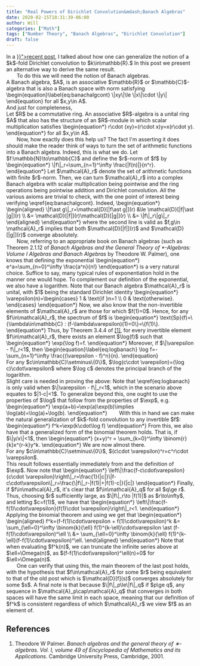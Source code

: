 ```yaml
---
title: "Real Powers of Dirichlet Convolution&mdash;Banach Algebras"
date: 2020-02-15T18:31:39-06:00
author: Will
categories: ["Math"]
tags: ["Number Theory", "Banach Algebras", "Dirichlet Convolution"]
draft: false
---
```


<div class="latex-post">
In a <a href="{{< ref "generalizeddirichletconvolution.md" >}}">recent post</a>, I talked about how one can generalize the notion of a $k$-fold Dirichlet convolution to $k\in\mathbb{R}.$ In this post we present an alternative way to derive the same result.
</div>

<!--more-->

<div class="latex-post">
&emsp;&emsp;To do this we will need the notion of Banach algebras.
<div class="definition" name="Banach algebra">
A Banach algebra, $A$, is an associative $\mathbb{R}$ or $\mathbb{C}$-algebra that is also a Banach space with norm satisfying
	\begin{equation}\label{eq:banachalgcont}
		\|xy\|\le \|x\|\cdot \|y\|
	\end{equation}
	for all $x,y\in A$.
</div>
And just for completeness,
<div class="definition" name="Associative algebra">
	Let $R$ be a commutative ring. An associative $R$-algebra is a unital ring $A$ that also has the structure of an $R$-module in which scalar multiplication satisfies
	\begin{equation*}
		r\cdot (xy)=(r\cdot x)y=x(r\cdot y).
	\end{equation*}
	for all $x,y\in A$.
</div>
&emsp;&emsp;Now, how exactly does this help us? The fact I'm asserting it does should make the reader think of ways to turn the set of arithmetic functions into a Banach algebra. Indeed, this is what we do. Let $f:\mathbb{N}\to\mathbb{C}$ and define the $r$-norm of $f$ by
\begin{equation*}
	\|f\|_r=\sum_{n=1}^\infty \frac{|f(n)|}{n^r}.
\end{equation*}
Let $\mathcal{A}_r$ denote the set of arithmetic functions with finite $r$-norm. Then, we can turn $\mathcal{A}_r$ into a complex Banach algebra with scalar multiplication being pointwise and the ring operations being pointwise addition and Dirichlet convolution. All the various axioms are trivial to check, with the one point of interest being verifying \eqref{eq:banachalgcont}. Indeed,
\begin{equation*}
	\begin{aligned}
		\|f\ast g\|_r=\mathcal{D}[|f\ast g|](r) &\le \mathcal{D}[|f|\ast |g|](r) \\
		&= \mathcal{D}[|f|](r)\mathcal{D}[|g|](r) \\  
  		&= \|f\|_r\|g\|_r  
	\end{aligned}
\end{equation*}
where the second line is valid as $f,g\in \mathcal{A}_r$ implies that both $\mathcal{D}[|f|](r)$ and $\mathcal{D}[|g|](r)$ converge absolutely.<br>
&emsp;&emsp;Now, referring to an appropriate book on Banach algebras (such as Theorem 2.1.12 of <i>Banach Algebras and the General Theory of *-Algebras: Volume I Algebras and Banach Algebras</i> by Theodore W. Palmer), one knows that defining the exponential
\begin{equation*}
	e^a=\sum_{n=0}^\infty \frac{a^n}{n!}
\end{equation*}
is a very natural choice. Suffice to say, many typical rules of exponentiation hold in the manner one would hope. To complement our definition of the exponential, we also have a logarithm. Note that our Banach algebra $\mathcal{A}_r$ is unital, with $1$ being the standard Dirichlet identity
\begin{equation*}
	\varepsilon(n)=\begin{cases}
		1 & \text{if }n=1 \\
		0 & \text{otherwise}.
	\end{cases}
\end{equation*}
Now, we also know that the non-invertible elements of $\mathcal{A}_r$ are those for which $f(1)=0$. Hence, for any $f\in\mathcal{A}_r$, the spectrum of $f$ is
\begin{equation*}
	\text{Sp}(f)=\{\lambda\in\mathbb{C} : (f-\lambda\varepsilon)(1)=0\}=\{f(1)\}.
\end{equation*}
Thus, by Theorem 3.4.4 of <a href="#palmer">[1]</a>, for every invertible element $f\in\mathcal{A}_r$, there exists an element $\log(f)$ such that
\begin{equation*}
	\exp(\log f)=f.
\end{equation*}
Moreover, if $\|\varepsilon - f\|_r<1$, then
\begin{equation}\label{eq:logbanach}
	\log f=-\sum_{n=1}^\infty \frac{(\varepsilon - f)^n}{n}.
\end{equation}

<div class="exercise" id="logexercise">
	For any $c\in\mathbb{C}\setminus\{0\}$, $\log(c\cdot \varepsilon)=(\log c)\cdot\varepsilon$ where $\log c$ denotes the principal branch of the logarithm.
</div>
Slight care is needed in proving the above: Note that \eqref{eq:logbanach} is only valid when $\|\varepsilon - f\|_r<1$, which in the scenario above equates to $|1-c|<1$. To generalize beyond this, one ought to use the properties of $\log$ that follow from the properties of $\exp$, e.g.
\begin{equation*}
	\exp(a+b)=\exp(a)\exp(b)\implies \log(ab)=\log(a)+\log(b).
\end{equation*}
&emsp;&emsp;With this in hand we can make the natural generalization of $k$-fold convolution to any invertible $f$:
\begin{equation*}
	f^k=\exp(k\cdot\log f)
\end{equation*}
From this, we also have that a generalized form of the binomial theorem holds. That is, if $\|y/x\|<1$, then
\begin{equation*}
	(x+y)^r = \sum_{k=0}^\infty \binom{r}{k}x^{r-k}y^k.
\end{equation*}
We are now almost there.

<div class="exercise" id="expexercise">
	For any $c\in\mathbb{C}\setminus\{0\}$, $(c\cdot \varepsilon)^r=c^r\cdot \varepsilon$.
</div>
This result follows essentially immediately from <eq-ref refid="logexercise"></eq-ref> and the definition of $\exp$. Now note that
\begin{equation*}
	\left\|\frac{f-c\cdot\varepsilon}{c\cdot \varepsilon}\right\|_r=\frac{1}{|c|}\|f-c\cdot\varepsilon\|_r=\frac{\|f\|_r-|f(1)|+|f(1)-c|}{|c|}
\end{equation*}
Finally, if $f\in\mathcal{A}_r$, it's clear that $f\in\mathcal{A}_q$ for all $q\ge r$. Thus, choosing $r$ sufficiently large, as $\|f\|_r\to |f(1)|$ as $r\to\infty$, and letting $c=f(1)$, we have that
\begin{equation*}
	\left\|\frac{f-f(1)\cdot\varepsilon}{f(1)\cdot \varepsilon}\right\|_r<1.
\end{equation*}
Applying the binomial theorem and using <eq-ref refid="expexercise"></eq-ref> we get that
\begin{equation*}
	\begin{aligned}
		f^k=(f-f(1)\cdot\varepsilon + f(1)\cdot\varepsilon)^k &= \sum_{\ell=0}^\infty \binom{k}{\ell} f(1)^{k-\ell}\cdot\varepsilon \ast (f-f(1)\cdot\varepsilon)^\ell \\
		&= \sum_{\ell=0}^\infty \binom{k}{\ell} f(1)^{k-\ell}(f-f(1)\cdot\varepsilon)^\ell.
	\end{aligned}
\end{equation*}
Note that when evaluating $f^k(n)$, we can truncate the infinite series above at $\ell=\Omega(n)$, as $(f-f(1)\cdot\varepsilon)^\ell(n)=0$ for $\ell>\Omega(n)$.<br>
&emsp;&emsp;One can verify that using this, the main theorem of the last post holds, with the hypothesis that $f\in\mathcal{A}_r$ for some $r$ being equivalent to that of the old post which is $\mathcal{D}[f](s)$ converges absolutely for some $s$. A final note is that because $\|f\|_p\le\|f\|_q$ if $p\ge q$, any sequence in $\mathcal{A}_p\cap\mathcal{A}_q$ that converges in both spaces will have the same limit in each space, meaning that our definition of $f^k$ is consistent regardless of which $\mathcal{A}_r$ we view $f$ as an element of.

</div>

## References
<ol class="bibliography">
<li id="palmer">Theodore W Palmer. <i>Banach algebras and the general theory of ∗-algebras. Vol. I, volume 49 of Encyclopedia of Mathematics and its Applications</i>. Cambridge University Press, Cambridge, 2001.</li>
</ol>
